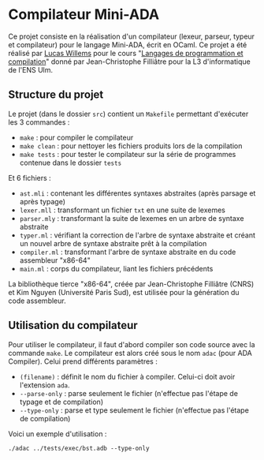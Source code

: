 # Compilateur Mini-ADA

Ce projet consiste en la réalisation d'un compilateur (lexeur, parseur, typeur et compilateur) pour le langage Mini-ADA, écrit en OCaml. Ce projet a été réalisé par [Lucas Willems](http://www.lucaswillems.com) pour le cours "[Langages de programmation et compilation](https://www.lri.fr/~filliatr/ens/compil/)" donné par Jean-Christophe Filliâtre pour la L3 d'informatique de l'ENS Ulm.

## Structure du projet

Le projet (dans le dossier `src`) contient un `Makefile` permettant d'exécuter les 3 commandes :
- `make` : pour compiler le compilateur
- `make clean` : pour nettoyer les fichiers produits lors de la compilation
- `make tests` : pour tester le compilateur sur la série de programmes contenue dans le dossier `tests`

Et 6 fichiers :
- `ast.mli` : contenant les différentes syntaxes abstraites (après parsage et après typage)
- `lexer.mll` : transformant un fichier `txt` en une suite de lexemes
- `parser.mly` : transformant la suite de lexemes en un arbre de syntaxe abstraite
- `typer.ml` : vérifiant la correction de l'arbre de syntaxe abstraite et créant un nouvel arbre de syntaxe abstraite prêt à la compilation
- `compiler.ml` : transformant l'arbre de syntaxe abstraite en du code assembleur "x86-64"
- `main.ml` : corps du compilateur, liant les fichiers précédents

La bibliothèque tierce "x86-64", créée par Jean-Christophe Filliâtre (CNRS) et Kim Nguyen (Université Paris Sud), est utilisée pour la génération du code assembleur.

## Utilisation du compilateur

Pour utiliser le compilateur, il faut d'abord compiler son code source avec la commande `make`. Le compilateur est alors créé sous le nom `adac` (pour ADA Compiler). Celui prend différents paramètres :
- `(filename)` : définit le nom du fichier à compiler. Celui-ci doit avoir l'extension `ada`.
- `--parse-only` : parse seulement le fichier (n'effectue pas l'étape de typage et de compilation)
- `--type-only` : parse et type seulement le fichier (n'effectue pas l'étape de compilation)

Voici un exemple d'utilisation :

```
./adac ../tests/exec/bst.adb --type-only
```